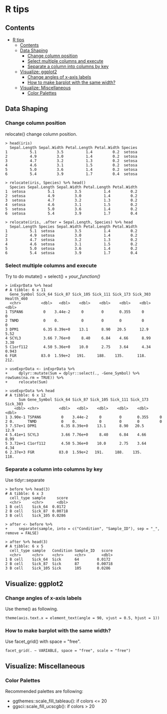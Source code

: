 # R tips

## Contents
<!--ts-->
   * [R tips](#r-tips)
      * [Contents](#contents)
      * [Data Shaping](#data-shaping)
         * [Change column position](#change-column-position)
         * [Select multiple columns and execute](#select-multiple-columns-and-execute)
         * [Separate a column into columns by key](#separate-a-column-into-columns-by-key)
      * [Visualize: ggplot2](#visualize-ggplot2)
         * [Change angles of x-axis labels](#change-angles-of-x-axis-labels)
         * [How to make barplot with the same width?](#how-to-make-barplot-with-the-same-width)
      * [Visualize: Miscellaneous](#visualize-miscellaneous)
         * [Color Palettes](#color-palettes)

<!-- Added by: shota, at: Wed Oct 14 11:24:58 JST 2020 -->

<!--te-->

## Data Shaping
### Change column position
relocate() change column position.
```
> head(iris)
  Sepal.Length Sepal.Width Petal.Length Petal.Width Species
1          5.1         3.5          1.4         0.2  setosa
2          4.9         3.0          1.4         0.2  setosa
3          4.7         3.2          1.3         0.2  setosa
4          4.6         3.1          1.5         0.2  setosa
5          5.0         3.6          1.4         0.2  setosa
6          5.4         3.9          1.7         0.4  setosa

> relocate(iris, Species) %>% head()
  Species Sepal.Length Sepal.Width Petal.Length Petal.Width
1  setosa          5.1         3.5          1.4         0.2
2  setosa          4.9         3.0          1.4         0.2
3  setosa          4.7         3.2          1.3         0.2
4  setosa          4.6         3.1          1.5         0.2
5  setosa          5.0         3.6          1.4         0.2
6  setosa          5.4         3.9          1.7         0.4

> relocate(iris, .after = Sepal.Length, Species) %>% head
  Sepal.Length Species Sepal.Width Petal.Length Petal.Width
1          5.1  setosa         3.5          1.4         0.2
2          4.9  setosa         3.0          1.4         0.2
3          4.7  setosa         3.2          1.3         0.2
4          4.6  setosa         3.1          1.5         0.2
5          5.0  setosa         3.6          1.4         0.2
6          5.4  setosa         3.9          1.7         0.4
```

### Select multiple columns and execute
Try to do mutate() + select() + *your_function()*
```
> inExprData %>% head
# A tibble: 6 x 11
  Gene_Symbol Sick_64 Sick_87 Sick_105 Sick_111 Sick_173 Sick_303 Health_460
  <chr>         <dbl>   <dbl>    <dbl>    <dbl>    <dbl>    <dbl>      <dbl>
1 TSPAN6         0    3.44e-2     0        0       0.355     0         0
2 TNMD           0    0.          0        0       0         0         0
3 DPM1           6.35 8.39e+0    13.1      8.90   20.5      12.9       5.52
4 SCYL3          3.66 7.76e+0     8.40     6.84    4.66      8.99      3.30
5 C1orf112       4.50 5.36e+0    10.0      2.75    3.64      4.34      0.943
6 FGR           83.0  1.59e+2   191.     188.    135.      118.      212.

> useExprData <- inExprData %>%
+     dplyr::mutate(Sum = dplyr::select(., -Gene_Symbol) %>% rowSums(na.rm = TRUE)) %>%
+     relocate(Sum)

> useExprData %>% head
# A tibble: 6 x 12
      Sum Gene_Symbol Sick_64 Sick_87 Sick_105 Sick_111 Sick_173 Sick_303
    <dbl> <chr>         <dbl>   <dbl>    <dbl>    <dbl>    <dbl>    <dbl>
1 3.90e-1 TSPAN6         0    3.44e-2     0        0       0.355     0
2 0.      TNMD           0    0.          0        0       0         0
3 7.57e+1 DPM1           6.35 8.39e+0    13.1      8.90   20.5      12.9
4 5.41e+1 SCYL3          3.66 7.76e+0     8.40     6.84    4.66      8.99
5 3.72e+1 C1orf112       4.50 5.36e+0    10.0      2.75    3.64      4.34
6 2.37e+3 FGR           83.0  1.59e+2   191.     188.    135.      118.
```
### Separate a column into columns by key
Use tidyr::separate
```
> before %>% head(3)
# A tibble: 6 x 3
  cell_type sample     score
  <chr>     <chr>      <dbl>
1 B cell    Sick_64  0.0172
2 B cell    Sick_87  0.00718
3 B cell    Sick_105 0.0286

> after <- before %>%
+     separate(sample, into = c("Condition", "Sample_ID"), sep = "_", remove = FALSE)

> after %>% head(3)
# A tibble: 6 x 5
  cell_type sample   Condition Sample_ID   score
  <chr>     <chr>    <chr>     <chr>       <dbl>
1 B cell    Sick_64  Sick      64        0.0172
2 B cell    Sick_87  Sick      87        0.00718
3 B cell    Sick_105 Sick      105       0.0286
```

## Visualize: ggplot2
### Change angles of x-axis labels
Use theme() as following.
```
theme(axis.text.x = element_text(angle = 90, vjust = 0.5, hjust = 1))
```

### How to make barplot with the same width?
Use facet_grid() with space = "free".  
```
facet_grid(. ~ VARIABLE, space = "free", scale = "free")
```

## Visualize: Miscellaneous
### Color Palettes
Recommended palettes are following:

* ggthemes::scale_fill_tableau(): if colors <= 20
* ggsci::scale_fill_ucscgb(): if colors > 20

